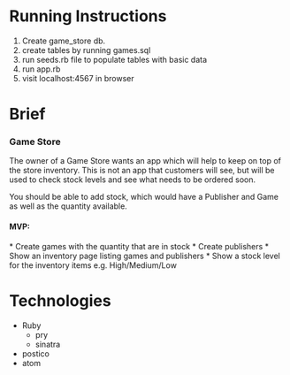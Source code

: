 <h1> Running Instructions </h1>

1. Create game_store db.
2. create tables by running games.sql
3. run seeds.rb file to populate tables with basic data
4. run app.rb
5. visit localhost:4567 in browser



<h1> Brief </h1>

<h3>Game Store</h3>
The owner of a Game Store wants an app which will help to keep on top of the store inventory. This is not an app that customers will see, but will be used to check stock levels and see what needs to be ordered soon.

You should be able to add stock, which would have a Publisher and Game as well as the quantity available.


<h4> MVP:</h4>
  * Create games with the quantity that are in stock
  * Create publishers
  * Show an inventory page listing games and publishers
  * Show a stock level for the inventory items e.g. High/Medium/Low








<h1> Technologies </h1>

  * Ruby
    * pry
    * sinatra
  * postico
  * atom
